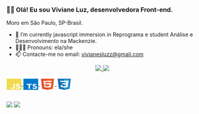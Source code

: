### ✋🏾 Olá! Eu sou Viviane Luz, desenvolvedora Front-end.
  Moro em São Paulo, SP-Brasil.
- 🌱 I’m currently javascript immersion in Reprograma e student Análise e Desenvolvimento na Mackenzie.
- 👩🏽‍💻 Pronouns: ela/she
- 📫 Contacte-me no email: vivianesluzz@gmail.com



<div align="center">
  <a href="https://github.com/vivianeluzz">
  <img height="180em" src="https://github-readme-stats.vercel.app/api?username=vivianeluzz&show_icons=true&theme=dark&include_all_commits=true&count_private=true"/>
  <img height="180em" src="https://github-readme-stats.vercel.app/api/top-langs/?username=vivianeluzz&layout=compact&langs_count=7&theme=dark"/>
</div>



<div style="display: inline_block"><br>
     <img align="center" alt="Viviane-js" height="30" width="40" src="https://raw.githubusercontent.com/devicons/devicon/master/icons/javascript/javascript-plain.svg">
    <img align="center" alt="Viviane-Ts" height="30" width="40" src="https://raw.githubusercontent.com/devicons/devicon/master/icons/typescript/typescript-plain.svg">
    <img align="center" alt="Viviane-HTML" height="30" width="40" src="https://raw.githubusercontent.com/devicons/devicon/master/icons/html5/html5-original.svg">
    <img align="center" alt="Viviane-CSS" height="30" width="40" src="https://raw.githubusercontent.com/devicons/devicon/master/icons/css3/css3-original.svg">
</div>

  ##
  
<div>
     <a href="https://www.linkedin.com/in/viviane-luz/-45875016a" target="_blank"><img src="https://img.shields.io/badge/-LinkedIn-%230077B5?style=for-the-badge&logo=linkedin&logoColor=white" target="_blank"></a> 
<a href = "mailto:contatovivianesluzz@gmail.com"><img src="https://img.shields.io/badge/-Gmail-%23333?style=for-the-badge&logo=gmail&logoColor=white" target="_blank"></a>

</div> 

